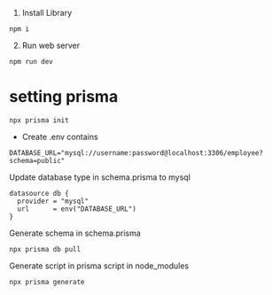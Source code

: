 1. Install Library
```
npm i
```

2. Run web server
```
npm run dev
```

# setting prisma

```
npx prisma init
```

- Create .env contains
```
DATABASE_URL="mysql://username:password@localhost:3306/employee?schema=public"
```

Update database type in schema.prisma to mysql
```
datasource db {
  provider = "mysql"
  url      = env("DATABASE_URL")
}
```

Generate schema in schema.prisma
```
npx prisma db pull
```

Generate script in prisma script in node_modules
```
npx prisma generate
```